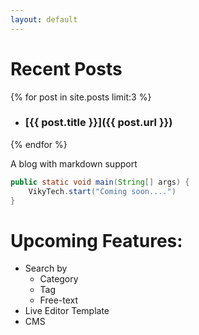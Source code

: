 ```yaml
---
layout: default
---
```

# Recent Posts
{% for post in site.posts limit:3 %}
- ### [{{ post.title }}]({{ post.url }})
{% endfor %}

A blog with markdown support

```Java
public static void main(String[] args) {
    VikyTech.start("Coming soon....")
}
```

# Upcoming Features:
- Search by
  - Category
  - Tag
  - Free-text
- Live Editor Template
- CMS